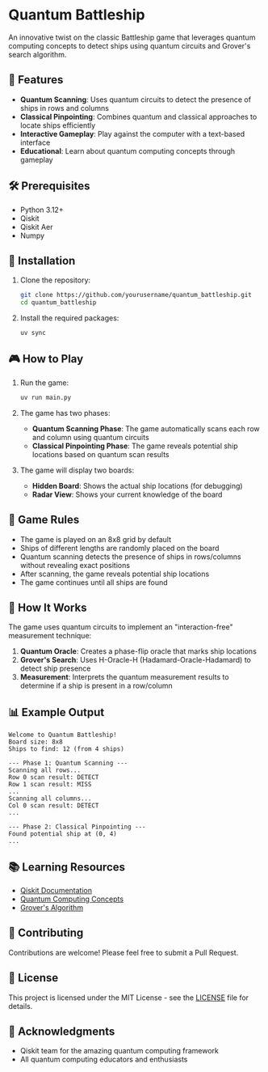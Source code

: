 # Quantum Battleship

An innovative twist on the classic Battleship game that leverages quantum computing concepts to detect ships using quantum circuits and Grover's search algorithm.

## 🚀 Features

- **Quantum Scanning**: Uses quantum circuits to detect the presence of ships in rows and columns
- **Classical Pinpointing**: Combines quantum and classical approaches to locate ships efficiently
- **Interactive Gameplay**: Play against the computer with a text-based interface
- **Educational**: Learn about quantum computing concepts through gameplay

## 🛠️ Prerequisites

- Python 3.12+
- Qiskit
- Qiskit Aer
- Numpy

## 🚀 Installation

1. Clone the repository:
   ```bash
   git clone https://github.com/yourusername/quantum_battleship.git
   cd quantum_battleship
   ```

2. Install the required packages:
   ```bash
   uv sync
   ```

## 🎮 How to Play

1. Run the game:
   ```bash
   uv run main.py
   ```

2. The game has two phases:
   - **Quantum Scanning Phase**: The game automatically scans each row and column using quantum circuits
   - **Classical Pinpointing Phase**: The game reveals potential ship locations based on quantum scan results

3. The game will display two boards:
   - **Hidden Board**: Shows the actual ship locations (for debugging)
   - **Radar View**: Shows your current knowledge of the board

## 🎯 Game Rules

- The game is played on an 8x8 grid by default
- Ships of different lengths are randomly placed on the board
- Quantum scanning detects the presence of ships in rows/columns without revealing exact positions
- After scanning, the game reveals potential ship locations
- The game continues until all ships are found

## 🧠 How It Works

The game uses quantum circuits to implement an "interaction-free" measurement technique:

1. **Quantum Oracle**: Creates a phase-flip oracle that marks ship locations
2. **Grover's Search**: Uses H-Oracle-H (Hadamard-Oracle-Hadamard) to detect ship presence
3. **Measurement**: Interprets the quantum measurement results to determine if a ship is present in a row/column

## 📊 Example Output

```
Welcome to Quantum Battleship!
Board size: 8x8
Ships to find: 12 (from 4 ships)

--- Phase 1: Quantum Scanning ---
Scanning all rows...
Row 0 scan result: DETECT
Row 1 scan result: MISS
...
Scanning all columns...
Col 0 scan result: DETECT
...

--- Phase 2: Classical Pinpointing ---
Found potential ship at (0, 4)
...
```

## 📚 Learning Resources

- [Qiskit Documentation](https://qiskit.org/documentation/)
- [Quantum Computing Concepts](https://qiskit.org/learn/)
- [Grover's Algorithm](https://qiskit.org/textbook/ch-algorithms/grover.html)

## 🤝 Contributing

Contributions are welcome! Please feel free to submit a Pull Request.

## 📄 License

This project is licensed under the MIT License - see the [LICENSE](LICENSE) file for details.

## 🙏 Acknowledgments

- Qiskit team for the amazing quantum computing framework
- All quantum computing educators and enthusiasts
